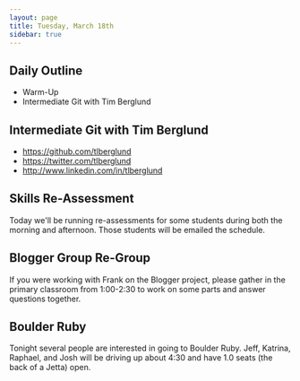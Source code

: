```yaml
---
layout: page
title: Tuesday, March 18th
sidebar: true
---
```


## Daily Outline

* Warm-Up
* Intermediate Git with Tim Berglund

## Intermediate Git with Tim Berglund

* https://github.com/tlberglund
* https://twitter.com/tlberglund
* http://www.linkedin.com/in/tlberglund

## Skills Re-Assessment

Today we'll be running re-assessments for some students during both the morning and afternoon. Those students will be emailed the schedule.

## Blogger Group Re-Group

If you were working with Frank on the Blogger project, please gather in the primary classroom from 1:00-2:30 to work on some parts and answer questions together.

## Boulder Ruby

Tonight several people are interested in going to Boulder Ruby. Jeff, Katrina, Raphael, and Josh will be driving up about 4:30 and have 1.0 seats (the back of a Jetta) open.
